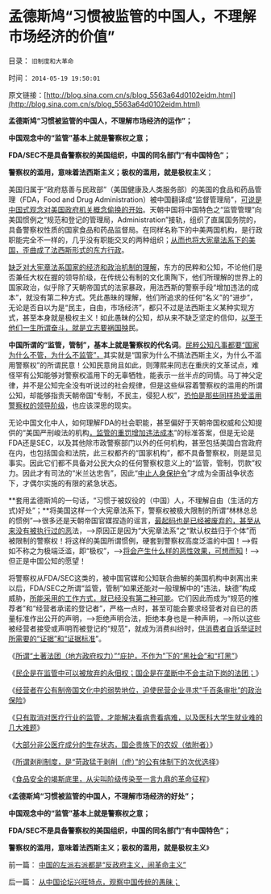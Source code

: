 # 孟德斯鸠“习惯被监管的中国人，不理解市场经济的价值”

目录： `旧制度和大革命` 

时间： `2014-05-19 19:50:01` 

原文链接：[http://blog.sina.com.cn/s/blog_5563a64d0102eidm.html](http://blog.sina.com.cn/s/blog_5563a64d0102eidm.html)

**孟德斯鸠“习惯被监管的中国人，不理解市场经济的运作”；**

**中国观念中的“监管”基本上就是警察权之意；**

**FDA/SEC不是具备警察权的美国组织，中国的同名部门“有中国特色”；**

**警察权的滥用，意味着法西斯主义；极权的滥用，就是极权主义**；

美国归属于“政府慈善与民政部”（美国健康及人类服务部）的美国的食品和药品管理（FDA，Food and Drug
Administration）被中国翻译成“监督管理局”，[可说是中国式观念对美国政府机关概念偷换的开始](../../../2011/6/10/FDA监管越多越没有公益.md)。天朝中国将中国特色之“监管管理”向美国惯例之“规范和登记的管理局，Administration”接轨，组织了直属国务院的，具备警察权性质的国家食品和药品监督局。在同样名称下的中美两国机构，是行政职能完全不一样的，几乎没有职能交叉的两种组织；[从而也将大宪章法系下的美国，歪曲成了法西斯形式的东方行政](../../../2012/7/12/有特色的“国际接轨”都是公害知识分子鼓吹的.md)。

[缺乏对大宪章法系国家的经济和政治机制的理解](../../../2014/5/17/“大宪章法系”，缺乏大宪意精神，“宪改，宪政，普选”毫无意义.md)，东方的民粹和公知，不论他们是否兼任大权在握的领导阶级，在传统公有制的文化熏陶下，他们所理解的世界上的国家政治，似乎除了天朝帝国式的法家暴政，用法西斯的警察手段“增加违法的成本”，就没有第二种方式。凭此愚昧的理解，他们所追求的任何“名义”的“进步”，无论是否自以为是“民主，自由，市场经济”，都只不过是法西斯主义某种实现方式，甚至本身就是极权主义！如此愚昧的公知，却从来不缺乏坚定的信仰，[以至于他们一生所谓奋斗，就是立志要祸国殃](../../../2010/1/18/被中国文化反对的民主就是公有制本身.md)民。

**中国所谓的“监管，管制”，基本上就是警察权的代名词**。[民粹公知凡事都要“国家为什么不管，为什么不监管”，](http://darthvad.blog.sohu.com/302425964.html)其实就是“国家为什么不搞法西斯主义，为什么不滥用警察权”的所谓民意！公知民意尙且如此，则薄熙来同志在重庆的文革试点，难怪罕有公知能够对警察权滥用下的无辜牺牲，能表示一丝半点的同情。马丁神父定律，并不是公知完全没有听说过的社会规律，但是这些纵容着警察权的滥用的所谓公知，却能够指责天朝帝国“专制，不民主，侵犯人权”，[恐怕是那些同样热爱滥用警察权的领导阶级](../../../2013/7/16/传统文化中的“违法，劳教”介于“缺德与犯罪”之间.md)，也应该深思的现实。

无论中国文化中人，如何理解FDA的社会职能，甚至偏好于天朝帝国权威和公知提供的“美国严刑峻法的机构[，监管的重罚增加违法成本](../../../2012/12/30/“违法成本”是法家暴政的极权理论.md)”的标准答案，但是无论是FDA还是SEC，以及其他除市政警察部门以外的任何机构，甚至包括美国白宫政府在内，也包括国会和法院，此三权都齐的“国家机构”，都不具备警察权，则是显见事实。因此它们都不具备对公民大众的任何警察权意义上的“监管，管制，罚款”权力。因此才有司法的“米兰达忠告”，因此“[中止人身保护令](../../../2013/9/17/HabeasCorpus及欧洲“保王党，君主派”的法理依据.md)”才成为全面战争状态下，才偶尔实施的有限的紧急状态。

**套用孟德斯鸠的一句话，“习惯于被奴役的（中国）人，不理解自由（生活的方式)好处”；**将美国这样一个大宪章法系下，警察权被极大限制的所谓“林林总总的惯例”——>很多还是天朝帝国官媒捏造的谣言，[最起码也是已经被废弃的，甚至从来没有被执行过的恶](../../../2011/4/27/我国记者论证西方严厉管制互联网.md)法，——>原因正是因为“大宪章法系”之“默认权益归于个体”而被限制的警察权！将这样的美国所谓惯例，硬套到警察权高度泛滥的中国！——>假如不称之为极端泛滥，即“极权”，——>[将会产生什么样的恶性效果，可想而知](../../../2014/5/16/援例法why只在美英国家得到成功？社会学原理是什么？.md)！——>但正是中国公知的愿望！

将警察权从FDA/SEC这类的，被中国官媒和公知联合曲解的美国机构中剥离出来以后，FDA/SEC之所谓“监管，管制”如果还能对一般理解中的“违法，缺德”构成威胁，[所能采用的工作方式，就已经没有第二种可能](../../../2013/5/9/政府不宜关注“食品安全”，官方不适宜有作为.md)。它们因此而成为“规范的推荐者”和“经营者承诺的登记者”，严格一点时，甚至可能会要求经营者对自已的质量标准作出公开的声明，——>拒绝声明合法，拒绝本身也是一种声明，——>所以这些被经营者接受或声明而被登记的“规范”，就成为消费纠纷时，[供消费者自诉举证时所需要的“证据”和“证据标准](http://darthvad.blog.163.com/blog/static/53399470201232981731569/)”。

《[所谓“土著法团（地方政府权力）”“庇护，不作为”下的“黑社会”和“打黑”](../../../2014/5/9/公有制土著法团的国进民退和黑社会.md)》

《[民企是在监管中可以被放弃的永佃权；国企是在垄断中不会主动下岗的法团；](../../../2014/5/10/物价局的合法性，合理性和不合理性.md)》

《[经营者在公有制帝国文化中的弱势地位，迫使民营企业寻求“千百条审批”的政治保险](../../../2014/5/11/被动审批的物价局，传统经济特色的“监管模式”.md)》

《[只有取消对医疗行业的监管，才能解决看病贵看病难，以及医科大学生就业难的几大难题](../../../2014/5/12/取消非公医疗价格限制，不会改善“看病贵”及相应效果.md)》

《[大部分非公医疗成分的生存状态，国企贵族下的农奴（依附者）](../../../2014/5/13/大部分非公医疗成分的生存状态，国企贵族下的农奴（依附者）.md)》

《[所谓剥削制度，是“苛政猛于剥削（虎）”的公有体制下的次优选择](../../../2014/5/15/判断医改市场化程度的简单指标.md)》

《[食品安全的竭斯底里，从尖叫阶级传染至一言九鼎的革命征程](../../../2014/5/16/食品安全竭斯底里，从尖叫阶级传染到一言九鼎的革命征程.md)》

《**孟德斯鸠“习惯被监管的中国人，不理解市场经济的好处”；**

**中国观念中的“监管”基本上就是警察权之意；**

**FDA/SEC不是具备警察权的美国组织，中国的同名部门“有中国特色”；**

**警察权的滥用，意味着法西斯主义；极权的滥用，就是极权主义**》

前一篇： [中国的左派右派都是“反政府主义，闹革命主义”](../../../2014/5/19/中国的左派右派都是“反政府主义，闹革命主义”.md)

后一篇： [从中国论坛兴旺特点，观察中国传统的愚昧；](../../../2014/5/17/从中国论坛兴旺特点，观察中国传统的愚昧；.md)

